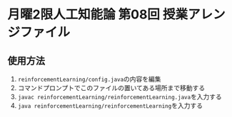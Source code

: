 # 月曜2限人工知能論 第08回 授業アレンジファイル

## 使用方法

1. `reinforcementLearning/config.java`の内容を編集
2. コマンドプロンプトでこのファイルの置いてある場所まで移動する
3. `javac reinforcementLearning/reinforcementLearning.java`を入力する
4. `java reinforcementLearning/reinforcementLearning`を入力する

